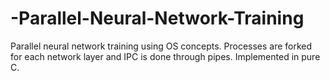 # -Parallel-Neural-Network-Training
Parallel neural network training using OS concepts. Processes are forked for each network layer and IPC is done through pipes. Implemented in pure C.
